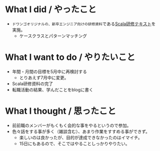 # What I did / やったこと
- ```ドワンゴオリジナルの、新卒エンジニア向けの研修資料```である[Scala研修テキスト](https://dwango.github.io/scala_text/)を実施。
  - ケースクラスとパターンマッチング

# What I want to do / やりたいこと
- 年間・月間の目標を5月中に再検討する
  - とりあえず7月中に変更。
- Scala研修資料の完了
- 転職活動の結果、学んだことをblogに書く

# What I thought / 思ったこと
- 前前職のメンバーがもくもく会的な事をやるというので参加。
- 色々話をする事が多く（雑談含む）、あまり作業をすすめる事ができず。
  - 楽しいのは良かったが、目的が達成できなかったのはイマイチ。
  - 15日にもあるので、そこではやることしっかりやりたい。

